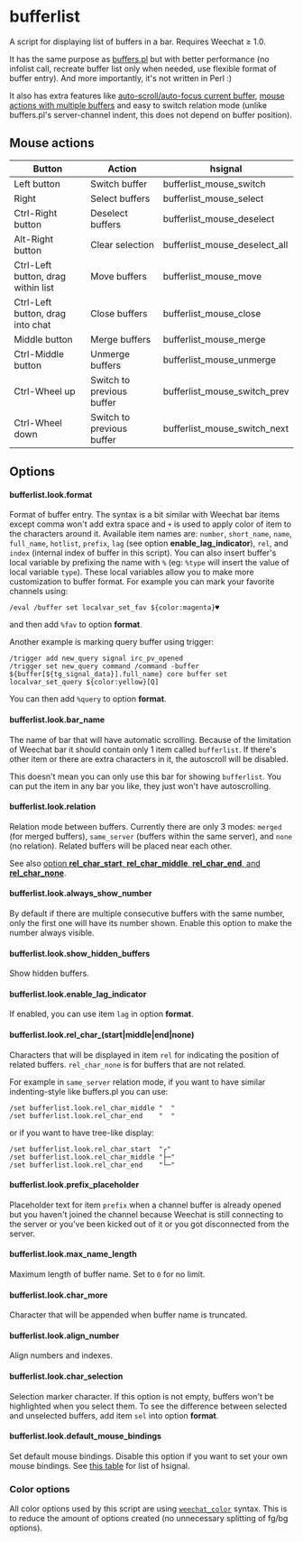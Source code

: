 # bufferlist

A script for displaying list of buffers in a bar. Requires Weechat ≥ 1.0.

It has the same purpose as [buffers.pl][] but with better performance (no infolist
call, recreate buffer list only when needed, use flexible format of buffer
entry). And more importantly, it's not written in Perl :)

It also has extra features like [auto-scroll/auto-focus current buffer][demo-scroll],
[mouse actions with multiple buffers][demo-mouse] and easy to switch relation mode
(unlike buffers.pl's server-channel indent, this does not depend on buffer
position).

## Mouse actions

Button                              | Action                     | hsignal
------------------------------------|----------------------------|-------------------------------
Left button                         | Switch buffer              | bufferlist_mouse_switch
Right                               | Select buffers             | bufferlist_mouse_select
Ctrl-Right button                   | Deselect buffers           | bufferlist_mouse_deselect
Alt-Right button                    | Clear selection            | bufferlist_mouse_deselect_all
Ctrl-Left button, drag within list  | Move buffers               | bufferlist_mouse_move
Ctrl-Left button, drag into chat    | Close buffers              | bufferlist_mouse_close
Middle button                       | Merge buffers              | bufferlist_mouse_merge
Ctrl-Middle button                  | Unmerge buffers            | bufferlist_mouse_unmerge
Ctrl-Wheel up                       | Switch to previous buffer  | bufferlist_mouse_switch_prev
Ctrl-Wheel down                     | Switch to previous buffer  | bufferlist_mouse_switch_next

## Options

#### bufferlist.look.format

Format of buffer entry. The syntax is a bit similar with Weechat bar items
except comma won't add extra space and `+` is used to apply color of item to the
characters around it. Available item names are: `number`, `short_name`, `name`,
`full_name`, `hotlist`, `prefix`, `lag` (see option
**enable_lag_indicator**), `rel`, and `index` (internal index of buffer in this
script). You can also insert buffer's local variable by prefixing the name with
`%` (eg: `%type` will insert the value of local variable `type`). These local
variables allow you to make more customization to buffer format. For example you
can mark your favorite channels using:

    /eval /buffer set localvar_set_fav ${color:magenta}♥

and then add `%fav` to option **format**.

Another example is marking query buffer using trigger:

    /trigger add new_query signal irc_pv_opened
    /trigger set new_query command /command -buffer ${buffer[${tg_signal_data}].full_name} core buffer set localvar_set_query ${color:yellow}[Q]

You can then add `%query` to option **format**.

#### bufferlist.look.bar_name

The name of bar that will have automatic scrolling. Because of the limitation
of Weechat bar it should contain only 1 item called `bufferlist`. If there's
other item or there are extra characters in it, the autoscroll will be disabled.

This doesn't mean you can only use this bar for showing `bufferlist`. You can
put the item in any bar you like, they just won't have autoscrolling.

#### bufferlist.look.relation

Relation mode between buffers. Currently there are only 3 modes: `merged` (for
merged buffers), `same_server` (buffers within the same server), and `none` (no
relation). Related buffers will be placed near each other.

See also [option **rel_char_start**, **rel_char_middle**, **rel_char_end**, and
**rel_char_none**](#bufferlistlookrel_char_startmiddleendnone).

#### bufferlist.look.always_show_number

By default if there are multiple consecutive buffers with the same number, only
the first one will have its number shown. Enable this option to make the number
always visible.

#### bufferlist.look.show_hidden_buffers

Show hidden buffers.

#### bufferlist.look.enable_lag_indicator

If enabled, you can use item `lag` in option **format**.

#### bufferlist.look.rel_char_(start|middle|end|none)

Characters that will be displayed in item `rel` for indicating the
position of related buffers. `rel_char_none` is for buffers that are not
related.

For example in `same_server` relation mode, if you want to have
similar indenting-style like buffers.pl you can use:

    /set bufferlist.look.rel_char_middle "  "
    /set bufferlist.look.rel_char_end    "  "

or if you want to have tree-like display:

    /set bufferlist.look.rel_char_start  "┌"
    /set bufferlist.look.rel_char_middle "├─"
    /set bufferlist.look.rel_char_end    "└─"


#### bufferlist.look.prefix_placeholder

Placeholder text for item `prefix` when a channel buffer is already opened but
you haven't joined the channel because Weechat is still connecting to the
server or you've been kicked out of it or you got disconnected from the server.

#### bufferlist.look.max_name_length

Maximum length of buffer name. Set to `0` for no limit.

#### bufferlist.look.char_more

Character that will be appended when buffer name is truncated.

#### bufferlist.look.align_number

Align numbers and indexes.


#### bufferlist.look.char_selection

Selection marker character. If this option is not empty, buffers won't be
highlighted when you select them. To see the difference between selected and
unselected buffers, add item `sel` into option **format**.

#### bufferlist.look.default_mouse_bindings

Set default mouse bindings. Disable this option if you want to set your own mouse
bindings. See [this table](#mouse-actions) for list of hsignal.

### Color options

All color options used by this script are using [`weechat_color`][color] syntax.
This is to reduce the amount of options created (no unnecessary splitting of
fg/bg options).

[buffers.pl]: https://github.com/weechat/scripts/blob/master/perl/buffers.pl
[color]: https://weechat.org/doc/api#_color
[demo-mouse]: https://streamable.com/7ybq
[demo-scroll]: https://streamable.com/9u3p
